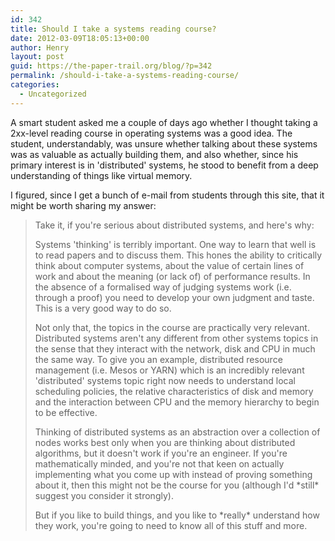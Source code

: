 ```yaml
---
id: 342
title: Should I take a systems reading course?
date: 2012-03-09T18:05:13+00:00
author: Henry
layout: post
guid: https://the-paper-trail.org/blog/?p=342
permalink: /should-i-take-a-systems-reading-course/
categories:
  - Uncategorized
---
```

A smart student asked me a couple of days ago whether I thought taking a 2xx-level reading course in operating systems was a good idea. The student, understandably, was unsure whether talking about these systems was as valuable as actually building them, and also whether, since his primary interest is in 'distributed' systems, he stood to benefit from a deep understanding of things like virtual memory. 

<!--more-->

I figured, since I get a bunch of e-mail from students through this site, that it might be worth sharing my answer:

> Take it, if you're serious about distributed systems, and here's why:
> 
> Systems 'thinking' is terribly important. One way to learn that well is to read papers and to discuss them. This hones the ability to critically think about computer systems, about the value of certain lines of work and about the meaning (or lack of) of performance results. In the absence of a formalised way of judging systems work (i.e. through a proof) you need to develop your own judgment and taste. This is a very good way to do so.
> 
> Not only that, the topics in the course are practically very relevant. Distributed systems aren't any different from other systems topics in the sense that they interact with the network, disk and CPU in much the same way. To give you an example, distributed resource management (i.e. Mesos or YARN) which is an incredibly relevant 'distributed' systems topic right now needs to understand local scheduling policies, the relative characteristics of disk and memory and the interaction between CPU and the memory hierarchy to begin to be effective.
> 
> Thinking of distributed systems as an abstraction over a collection of nodes works best only when you are thinking about distributed algorithms, but it doesn't work if you're an engineer. If you're mathematically minded, and you're not that keen on actually implementing what you come up with instead of proving something about it, then this might not be the course for you (although I'd \*still\* suggest you consider it strongly).
> 
> But if you like to build things, and you like to \*really\* understand how they work, you're going to need to know all of this stuff and more.
